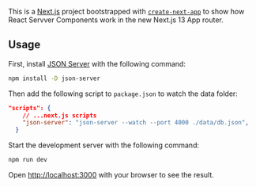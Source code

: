 This is a [Next.js](https://nextjs.org/) project bootstrapped with
[`create-next-app`](https://github.com/vercel/next.js/tree/canary/packages/create-next-app)
to show how React Servver Components work in the new Next.js 13 App router.

## Usage

First, install [JSON Server](https://www.npmjs.com/package/json-server) with the
following command:

```bash
npm install -D json-server

```

Then add the following script to `package.json` to watch the data folder:

```json
"scripts": {
    // ...next.js scripts
    "json-server": "json-server --watch --port 4000 ./data/db.json",
  }
```

Start the development server with the following command:

```bash
npm run dev
```

Open [http://localhost:3000](http://localhost:3000) with your browser to see the
result.
